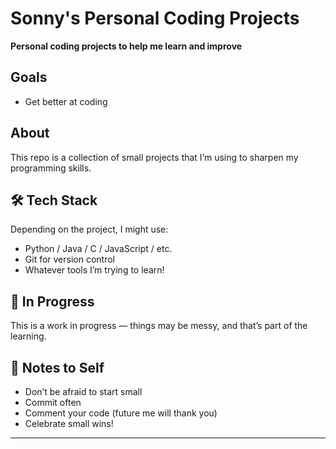 # Sonny's Personal Coding Projects

**Personal coding projects to help me learn and improve**

## Goals

- Get better at coding

## About

This repo is a collection of small projects that I’m using to sharpen my programming skills. 


## 🛠 Tech Stack

Depending on the project, I might use:
- Python / Java / C / JavaScript / etc.
- Git for version control
- Whatever tools I’m trying to learn!

## 🚧 In Progress

This is a work in progress — things may be messy, and that’s part of the learning.

## 📌 Notes to Self

- Don’t be afraid to start small
- Commit often
- Comment your code (future me will thank you)
- Celebrate small wins!

---

